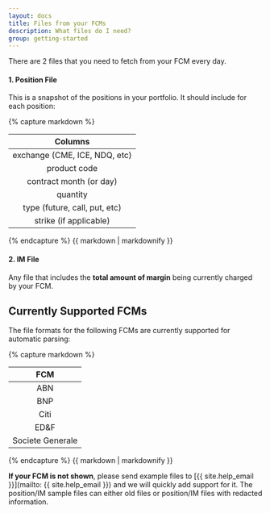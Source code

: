 ```yaml
---
layout: docs
title: Files from your FCMs
description: What files do I need?
group: getting-started
---
```


There are 2 files that you need to fetch from your FCM every day.

#### 1. Position File

This is a snapshot of the positions in your portfolio. It should include for each position:

<div class="half-table">
{% capture markdown %}

| Columns                         |
|:-------------------------------:|
| exchange (CME, ICE, NDQ, etc)   |
| product code                    |
| contract month (or day)         |
| quantity                        |
| type (future, call, put, etc)   |
| strike (if applicable)          |

{% endcapture %}
{{ markdown | markdownify }}
</div>

#### 2. IM File

Any file that includes the **total amount of margin** being currently charged by your FCM.

## Currently Supported FCMs

The file formats for the following FCMs are currently supported for automatic parsing:
<div class="half-table">
{% capture markdown %}

| FCM              |
|:----------------:|
| ABN              |
| BNP              |
| Citi             |
| ED&F             |
| Societe Generale |

{% endcapture %}
{{ markdown | markdownify }}
</div>

**If your FCM is not shown**, please send example files to [{{ site.help_email }}](mailto: {{ site.help_email }}) and we will quickly add support for it. The position/IM sample files can either old files or position/IM files with redacted information.